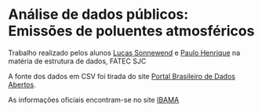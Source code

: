 # Análise de dados públicos: Emissões de poluentes atmosféricos

Trabalho realizado pelos alunos [Lucas Sonnewend](github.com/lrsonnewend) e [Paulo Henrique](github.com/paulohenrique7010) na matéria de estrutura de dados, FATEC SJC

A fonte dos dados em CSV foi tirada do site [Portal Brasileiro de Dados Abertos](http://dados.gov.br/dataset/emissoes-de-poluentes-atmosfericos/resource/4c94cd16-9dde-4a4c-bcaa-0b113bd37926).

As informações oficiais encontram-se no site [IBAMA](https://www.ibama.gov.br/)
